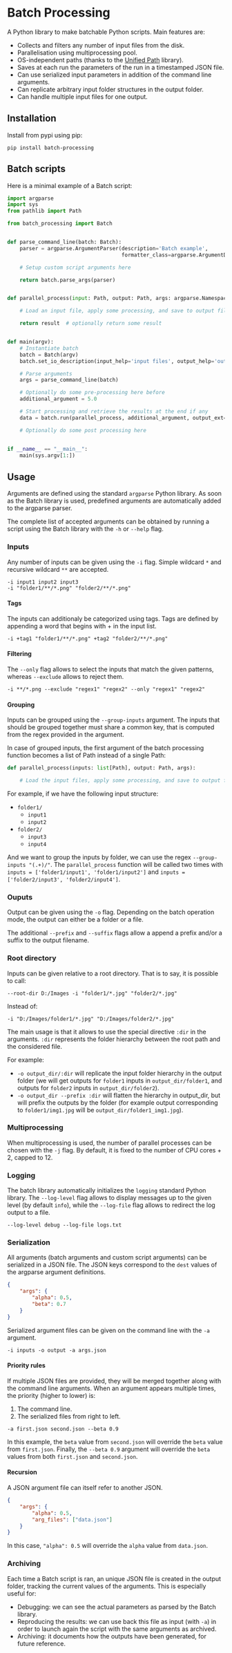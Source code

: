 # Batch Processing

A Python library to make batchable Python scripts.
Main features are:

- Collects and filters any number of input files from the disk.
- Parallelisation using multiprocessing pool.
- OS-independent paths (thanks to the [Unified Path](https://github.com/emmcb/unified-path) library).
- Saves at each run the parameters of the run in a timestamped JSON file.
- Can use serialized input parameters in addition of the command line arguments.
- Can replicate arbitrary input folder structures in the output folder.
- Can handle multiple input files for one output.

## Installation

Install from pypi using pip:

```
pip install batch-processing
```

## Batch scripts

Here is a minimal example of a Batch script:

```python
import argparse
import sys
from pathlib import Path

from batch_processing import Batch


def parse_command_line(batch: Batch):
    parser = argparse.ArgumentParser(description='Batch example',
                                     formatter_class=argparse.ArgumentDefaultsHelpFormatter)

    # Setup custom script arguments here

    return batch.parse_args(parser)


def parallel_process(input: Path, output: Path, args: argparse.Namespace, additional_argument: float):

    # Load an input file, apply some processing, and save to output file here

    return result  # optionally return some result


def main(argv):
    # Instantiate batch
    batch = Batch(argv)
    batch.set_io_description(input_help='input files', output_help='output directory')

    # Parse arguments
    args = parse_command_line(batch)

    # Optionally do some pre-processing here before
    additional_argument = 5.0

    # Start processing and retrieve the results at the end if any
    data = batch.run(parallel_process, additional_argument, output_ext=Batch.USE_INPUT_EXT)

    # Optionally do some post processing here


if __name__ == "__main__":
    main(sys.argv[1:])
```

## Usage

Arguments are defined using the standard `argparse` Python library.
As soon as the Batch library is used, predefined arguments are automatically added to the argparse parser.

The complete list of accepted arguments can be obtained by running a script using the Batch library with the `-h` or `--help` flag.

### Inputs

Any number of inputs can be given using the `-i` flag. Simple wildcard `*` and recursive wildcard `**` are accepted.

```
-i input1 input2 input3
-i "folder1/**/*.png" "folder2/**/*.png"
```

#### Tags

The inputs can additionaly be categorized using tags. Tags are defined by appending a word that begins with + in the input list.

```
-i +tag1 "folder1/**/*.png" +tag2 "folder2/**/*.png"
```

#### Filtering

The `--only` flag allows to select the inputs that match the given patterns, whereas `--exclude` allows to reject them.

```
-i **/*.png --exclude "regex1" "regex2" --only "regex1" "regex2"
```

#### Grouping

Inputs can be grouped using the `--group-inputs` argument.
The inputs that should be grouped together must share a common key, that is computed from the regex provided in the argument.

In case of grouped inputs, the first argument of the batch processing function becomes a list of Path instead of a single Path:

```python
def parallel_process(inputs: list[Path], output: Path, args):

    # Load the input files, apply some processing, and save to output file here
```

For example, if we have the following input structure:

- `folder1/`
    - `input1`
    - `input2`
- `folder2/`
    - `input3`
    - `input4`

And we want to group the inputs by folder, we can use the regex `--group-inputs "(.+)/"`.
The `parallel_process` function will be called two times with `inputs = ['folder1/input1', 'folder1/input2']` and `inputs = ['folder2/input3', 'folder2/input4']`.

### Ouputs

Output can be given using the `-o` flag. Depending on the batch operation mode, the output can either be a folder or a file.

The additional `--prefix` and `--suffix` flags allow a append a prefix and/or a suffix to the output filename.

### Root directory

Inputs can be given relative to a root directory. That is to say, it is possible to call:

```
--root-dir D:/Images -i "folder1/*.jpg" "folder2/*.jpg"
```

Instead of:

```
-i "D:/Images/folder1/*.jpg" "D:/Images/folder2/*.jpg"
```

The main usage is that it allows to use the special directive `:dir` in the arguments.
`:dir` represents the folder hierarchy between the root path and the considered file.

For example:

- `-o output_dir/:dir` will replicate the input folder hierarchy in the output folder (we will get outputs for `folder1` inputs in `output_dir/folder1`, and outputs for `folder2` inputs in `output_dir/folder2`).
- `-o output_dir --prefix :dir` will flatten the hierarchy in output_dir, but will prefix the outputs by the folder (for example output corresponding to `folder1/img1.jpg` will be `output_dir/folder1_img1.jpg`).

### Multiprocessing

When multiprocessing is used, the number of parallel processes can be chosen with the `-j` flag.
By default, it is fixed to the number of CPU cores + 2, capped to 12.

### Logging

The batch library automatically initializes the `logging` standard Python library.
The `--log-level` flag allows to display messages up to the given level (by default `info`), while the `--log-file` flag allows
to redirect the log output to a file.

```
--log-level debug --log-file logs.txt
```

### Serialization

All arguments (batch arguments and custom script arguments) can be serialized in a JSON file.
The JSON keys correspond to the `dest` values of the argparse argument definitions.

```json
{
    "args": {
        "alpha": 0.5,
        "beta": 0.7
    }
}
```

Serialized argument files can be given on the command line with the `-a` argument.

```
-i inputs -o output -a args.json
```

#### Priority rules

If multiple JSON files are provided, they will be merged together along with the command line arguments.
When an argument appears multiple times, the priority (higher to lower) is:

1. The command line.
2. The serialized files from right to left.

```
-a first.json second.json --beta 0.9
```

In this example, the `beta` value from `second.json` will override the `beta` value from `first.json`.
Finally, the `--beta 0.9` argument will override the `beta` values from both `first.json` and `second.json`.

#### Recursion

A JSON argument file can itself refer to another JSON.

```json
{
    "args": {
        "alpha": 0.5,
        "arg_files": ["data.json"]
    }
}
```

In this case, `"alpha": 0.5` will override the `alpha` value from `data.json`.

### Archiving

Each time a Batch script is ran, an unique JSON file is created in the output folder, tracking the current values of the arguments.
This is especially useful for:

- Debugging: we can see the actual parameters as parsed by the Batch library.
- Reproducing the results: we can use back this file as input (with `-a`) in order to launch again the script with the same arguments as archived.
- Archiving: it documents how the outputs have been generated, for future reference.
